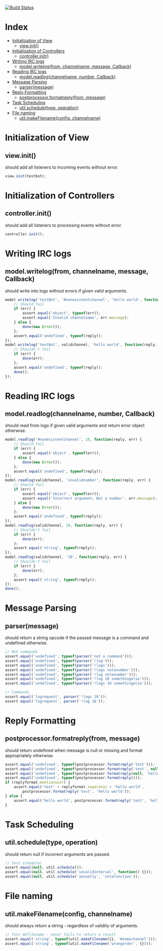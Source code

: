 [![Build Status](https://travis-ci.org/pesos/optimus.png?branch=master)](https://travis-ci.org/pesos/optimus)

# Index
   - [Initialization of View](#initialization-of-view)
     - [view.init()](#initialization-of-view-viewinit)
   - [Initialization of Controllers](#initialization-of-controllers)
     - [controller.init()](#initialization-of-controllers-controllerinit)
   - [Writing IRC logs](#writing-irc-logs)
     - [model.writelog(from, channelname, message, Callback)](#writing-irc-logs-modelwritelogfrom-channelname-message-callback)
   - [Reading IRC logs](#reading-irc-logs)
     - [model.readlog(channelname, number, Callback)](#reading-irc-logs-modelreadlogchannelname-number-callback)
   - [Message Parsing](#message-parsing)
     - [parser(message)](#message-parsing-parsermessage)
   - [Reply Formatting](#reply-formatting)
     - [postprocessor.formatreply(from, message)](#reply-formatting-postprocessorformatreplyfrom-message)
   - [Task Scheduling](#task-scheduling)
     - [util.schedule(type, operation)](#task-scheduling-utilscheduletype-operation)
   - [File naming](#file-naming)
     - [util.makeFilename(config, channelname)](#file-naming-utilmakefilenameconfig-channelname)
<a name=""></a>
 
<a name="initialization-of-view"></a>
# Initialization of View
<a name="initialization-of-view-viewinit"></a>
## view.init()
should add all listeners to incoming events without error.

```js
view.init(testbot);
```

<a name="initialization-of-controllers"></a>
# Initialization of Controllers
<a name="initialization-of-controllers-controllerinit"></a>
## controller.init()
should add all listeners to processing events without error.

```js
controller.init();
```

<a name="writing-irc-logs"></a>
# Writing IRC logs
<a name="writing-irc-logs-modelwritelogfrom-channelname-message-callback"></a>
## model.writelog(from, channelname, message, Callback)
should write into logs without errors if given valid arguments.

```js
model.writelog('testBot', '#nonexistentchannel', 'hello world', function(reply, err) {
	// Should fail
	if (err) {
		assert.equal('object', typeof(err));
		assert.equal('Invalid channelname', err.message);
	} else {
		done(new Error());
	};
	assert.equal('undefined', typeof(reply));
});
model.writelog('testBot', validchannel, 'hello world', function(reply, err) {
	// Shouldn't fail
	if (err) {
		done(err);
	};
	assert.equal('undefined', typeof(reply));
	done();
});
```

<a name="reading-irc-logs"></a>
# Reading IRC logs
<a name="reading-irc-logs-modelreadlogchannelname-number-callback"></a>
## model.readlog(channelname, number, Callback)
should read from logs if given valid arguments and return error object otherwise.

```js
model.readlog('#nonexistentchannel', 10, function(reply, err) {
	// Should fail
  	if (err) {
  		assert.equal('object', typeof(err));
  	} else {
  		done(new Error());
  	};
  	assert.equal('undefined', typeof(reply));
});
model.readlog(validchannel, 'invalidnumber', function(reply, err) {
	// Should fail
	if (err) {
  		assert.equal('object', typeof(err));
  		assert.equal('Incorrect argument; Not a number', err.message);
  	} else {
  		done(new Error());
  	};
  	assert.equal('undefined', typeof(reply));
});
model.readlog(validchannel, 10, function(reply, err) {
	// Shouldn't fail
	if (err) {
  		done(err);
  	};
  	assert.equal('string', typeof(reply));
});
model.readlog(validchannel, '10', function(reply, err) {
	// Shouldn't fail
	if (err) {
  		done(err);
  	};
  	assert.equal('string', typeof(reply));
});
done();
```

<a name="message-parsing"></a>
# Message Parsing
<a name="message-parsing-parsermessage"></a>
## parser(message)
should return a string opcode if the passed message is a command and undefined otherwise.

```js
// Not commands
assert.equal('undefined', typeof(parser('not a command')));
assert.equal('undefined', typeof(parser('!log')));
assert.equal('undefined', typeof(parser('!logs')));
assert.equal('undefined', typeof(parser('!logs notanumber')));
assert.equal('undefined', typeof(parser('!log notanumber')));
assert.equal('undefined', typeof(parser('!log 10 somethingelse')));
assert.equal('undefined', typeof(parser('!logs 10 somethingelse')));

// Commands
assert.equal('logrequest', parser('!logs 10'));
assert.equal('logrequest', parser('!log 10'));
```

<a name="reply-formatting"></a>
# Reply Formatting
<a name="reply-formatting-postprocessorformatreplyfrom-message"></a>
## postprocessor.formatreply(from, message)
should return undefined when message is null or missing and format appropriately otherwise.

```js
assert.equal('undefined', typeof(postprocessor.formatreply('test')));
assert.equal('undefined', typeof(postprocessor.formatreply('test', null)));
assert.equal('undefined', typeof(postprocessor.formatreply(null, 'hello world')));
assert.equal('undefined', typeof(postprocessor.formatreply()));
if (replyformat.mentionuser) {
	assert.equal('test' + replyformat.separator + 'hello world', 
		postprocessor.formatreply('test', 'hello world'));
} else {
	assert.equal('hello world', postprocessor.formatreply('test', 'hello world'));
}
```

<a name="task-scheduling"></a>
# Task Scheduling
<a name="task-scheduling-utilscheduletype-operation"></a>
## util.schedule(type, operation)
should return null if incorrect arguments are passed.

```js
// Test scheduler
assert.equal(null, util.schedule());
assert.equal(null, util.schedule('invalidinterval', function() {}));
assert.equal(null, util.schedule('annually', 'notafunction'));
```

<a name="file-naming"></a>
# File naming
<a name="file-naming-utilmakefilenameconfig-channelname"></a>
## util.makeFilename(config, channelname)
should always return a string - regardless of validity of arguments.

```js
// Test mkfilename - never fails to return a result
assert.equal('string', typeof(util.makeFilename({}, '#somechannel')));
assert.equal('string', typeof(util.makeFilename('wrongorder', {})));
```

